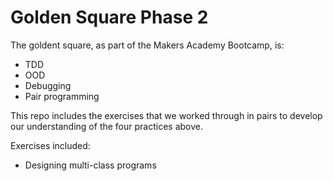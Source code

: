 # Golden Square Phase 2

The goldent square, as part of the Makers Academy Bootcamp, is:
* TDD
* OOD
* Debugging
* Pair programming

This repo includes the exercises that we worked through in pairs to develop our understanding of the four practices above. <br>

Exercises included: 
* Designing multi-class programs 
